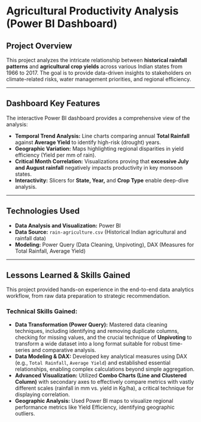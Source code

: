 # Agricultural Productivity Analysis (Power BI Dashboard)

## Project Overview

This project analyzes the intricate relationship between **historical rainfall patterns** and **agricultural crop yields** across various Indian states from 1966 to 2017. The goal is to provide data-driven insights to stakeholders on climate-related risks, water management priorities, and regional efficiency.

---

## Dashboard Key Features

The interactive Power BI dashboard provides a comprehensive view of the analysis:

* **Temporal Trend Analysis:** Line charts comparing annual **Total Rainfall** against **Average Yield** to identify high-risk (drought) years.
* **Geographic Variation:** Maps highlighting regional disparities in yield efficiency (Yield per mm of rain).
* **Critical Month Correlation:** Visualizations proving that **excessive July and August rainfall** negatively impacts productivity in key monsoon states.
* **Interactivity:** Slicers for **State, Year,** and **Crop Type** enable deep-dive analysis.

---

## Technologies Used

* **Data Analysis and Visualization:** Power BI
* **Data Source:** `rain-agriculture.csv` (Historical Indian agricultural and rainfall data)
* **Modeling:** Power Query (Data Cleaning, Unpivoting), DAX (Measures for Total Rainfall, Average Yield)
---

## Lessons Learned & Skills Gained

This project provided hands-on experience in the end-to-end data analytics workflow, from raw data preparation to strategic recommendation.

### Technical Skills Gained:
* **Data Transformation (Power Query):** Mastered data cleaning techniques, including identifying and removing duplicate columns, checking for missing values, and the crucial technique of **Unpivoting** to transform a wide dataset into a long format suitable for robust time-series and comparative analysis.
* **Data Modeling & DAX:** Developed key analytical measures using DAX (e.g., `Total Rainfall`, `Average Yield`) and established essential relationships, enabling complex calculations beyond simple aggregation.
* **Advanced Visualization:** Utilized **Combo Charts (Line and Clustered Column)** with secondary axes to effectively compare metrics with vastly different scales (rainfall in mm vs. yield in Kg/ha), a critical technique for displaying correlation.
* **Geographic Analysis:** Used Power BI maps to visualize regional performance metrics like Yield Efficiency, identifying geographic outliers.
